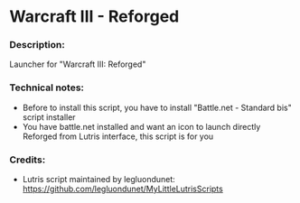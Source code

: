 # Warcraft III - Reforged

### Description:
Launcher for "Warcraft III: Reforged"
### Technical notes:
- Before to install this script, you have to install "Battle.net - Standard bis" script installer
- You have battle.net installed and want an icon to launch directly Reforged from Lutris interface, this script is for you
### Credits:
- Lutris script maintained by legluondunet: https://github.com/legluondunet/MyLittleLutrisScripts
